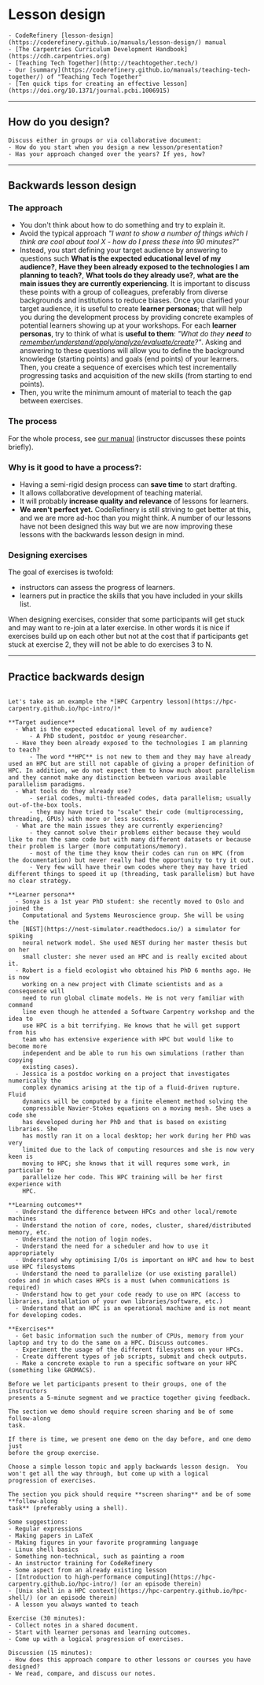 # Lesson design

```{prereq} Recommended reading
- CodeRefinery [lesson-design](https://coderefinery.github.io/manuals/lesson-design/) manual
- [The Carpentries Curriculum Development Handbook](https://cdh.carpentries.org)
- [Teaching Tech Together](http://teachtogether.tech/)
- Our [summary](https://coderefinery.github.io/manuals/teaching-tech-together/) of "Teaching Tech Together"
- [Ten quick tips for creating an effective lesson](https://doi.org/10.1371/journal.pcbi.1006915)
```

---

## How do you design?

```{discussion}
Discuss either in groups or via collaborative document:
- How do you start when you design a new lesson/presentation?
- Has your approach changed over the years? If yes, how?
```

---

## Backwards lesson design

### The approach

- You don't think about how to do something and try to explain it.
- Avoid the typical approach *"I want to show a number of things which I think are cool about
  tool X - how do I press these into 90 minutes?"*
- Instead, you start defining your target audience by answering to questions
  such **What is the expected educational level of my audience?**, **Have they
  been already exposed to the technologies I am planning to teach?**, **What
  tools do they already use?**, **what are the main issues they are currently
  experiencing**. It is important to discuss these points with a group of
  colleagues, preferably from diverse backgrounds and institutions to reduce
  biases. Once you clarified your target audience, it is useful to create
  **learner personas**; that will help you during the development process by
  providing concrete examples of potential learners showing up at your
  workshops. For each **learner personas**, try to think of what is **useful to
  them**: *"What do they **need** to
  [remember/understand/apply/analyze/evaluate/create](https://coderefinery.github.io/instructor-training/03-teaching-style/#using-bloom-s-taxonomy-to-write-effective-learning-objectives)?"*.
  Asking and answering to these questions will allow you to define the
  background knowledge (starting points) and goals (end points) of your
  learners.  Then, you create a sequence of exercises which test incrementally
  progressing tasks and acquisition of the new skills (from starting to end
  points).
- Then, you write the minimum amount
  of material to teach the gap between exercises.

### The process

For the whole process, see [our
manual](https://coderefinery.github.io/manuals/lesson-design/#backwards-lesson-design)
(instructor discusses these points briefly).


### Why is it good to have a process?:

- Having a semi-rigid design process can **save time** to start drafting.
- It allows collaborative development of teaching material.
- It will probably **increase quality and relevance** of lessons for learners.
- **We aren't perfect yet.**  CodeRefinery is still striving to get
  better at this, and we are more ad-hoc than you might think.
  A number of our lessons have not been designed this way but we are now improving
  these lessons with the backwards lesson design in mind.


### Designing exercises


The goal of exercises is twofold:
- instructors can assess the progress of learners.
- learners put in practice the skills that you have included in your skills list.

When designing exercises, consider that some participants will get stuck
and may want to re-join at a later exercise. In other words it is nice
if exercises build up on each other but not at the cost that if participants
get stuck at exercise 2, they will not be able to do exercises 3 to N.

---

## Practice backwards design


```{discussion} The goal here is to discuss and provide examples on backwards-design of a lesson.

Let's take as an example the *[HPC Carpentry lesson](https://hpc-carpentry.github.io/hpc-intro/)*

**Target audience**
  - What is the expected educational level of my audience?
      - A PhD student, postdoc or young researcher.
  - Have they been already exposed to the technologies I am planning to teach?
      - The word **HPC** is not new to them and they may have already used an HPC but are still not capable of giving a proper definition of HPC. In addition, we do not expect them to know much about parallelism and they cannot make any distinction between various available parallelism paradigms.
  - What tools do they already use?
      - serial codes, multi-threaded codes, data parallelism; usually out-of-the-box tools.
      - they may have tried to "scale" their code (multiprocessing, threading, GPUs) with more or less success.
  - What are the main issues they are currently experiencing?
      - they cannot solve their problems either because they would like to run the same code but with many different datasets or because their problem is larger (more computations/memory).
      - most of the time they know their codes can run on HPC (from the documentation) but never really had the opportunity to try it out.
      - Very few will have their own codes where they may have tried different things to speed it up (threading, task parallelism) but have no clear strategy.

**Learner persona**
  - Sonya is a 1st year PhD student: she recently moved to Oslo and joined the
	Computational and Systems Neuroscience group. She will be using the
	[NEST](https://nest-simulator.readthedocs.io/) a simulator for spiking
	neural network model. She used NEST during her master thesis but on her
	small cluster: she never used an HPC and is really excited about it.
  - Robert is a field ecologist who obtained his PhD 6 months ago. He is now
	working on a new project with Climate scientists and as a consequence will
	need to run global climate models. He is not very familiar with command
	line even though he attended a Software Carpentry workshop and the idea to
	use HPC is a bit terrifying. He knows that he will get support from his
	team who has extensive experience with HPC but would like to become more
	independent and be able to run his own simulations (rather than copying
	existing cases).
  - Jessica is a postdoc working on a project that investigates numerically the
	complex dynamics arising at the tip of a fluid-driven rupture. Fluid
	dynamics will be computed by a finite element method solving the
	compressible Navier-Stokes equations on a moving mesh. She uses a code she
	has developed during her PhD and that is based on existing libraries. She
	has mostly ran it on a local desktop; her work during her PhD was very
	limited due to the lack of computing resources and she is now very keen is
	moving to HPC; she knows that it will requres some work, in particular to
	parallelize her code. This HPC training will be her first experience with
	HPC.

**Learning outcomes**
  - Understand the difference between HPCs and other local/remote machines
  - Understand the notion of core, nodes, cluster, shared/distributed memory, etc.
  - Understand the notion of login nodes.
  - Understand the need for a scheduler and how to use it appropriately
  - Understand why optimising I/Os is important on HPC and how to best use HPC filesystems
  - Understand the need to parallelize (or use existing parallel) codes and in which cases HPCs is a must (when communications is required)
  - Understand how to get your code ready to use on HPC (access to libraries, installation of your own libraries/software, etc.)
  - Understand that an HPC is an operational machine and is not meant for developing codes.

**Exercises**
  - Get basic information such the number of CPUs, memory from your laptop and try to do the same on a HPC. Discuss outcomes.
  - Experiment the usage of the different filesystems on your HPCs.
  - Create different types of job scripts, submit and check outputs.
  - Make a concrete exaple to run a specific software on your HPC (something like GROMACS).
```

```{challenge} Demo
Before we let participants present to their groups, one of the instructors
presents a 5-minute segment and we practice together giving feedback.

The section we demo should require screen sharing and be of some follow-along
task.

If there is time, we present one demo on the day before, and one demo just
before the group exercise.
```

```{challenge} Exercise
Choose a simple lesson topic and apply backwards lesson design.  You
won't get all the way through, but come up with a logical
progression of exercises.

The section you pick should require **screen sharing** and be of some **follow-along
task** (preferably using a shell).

Some suggestions:
- Regular expressions
- Making papers in LaTeX
- Making figures in your favorite programming language
- Linux shell basics
- Something non-technical, such as painting a room
- An instructor training for CodeRefinery
- Some aspect from an already existing lesson
- [Introduction to high-performance computing](https://hpc-carpentry.github.io/hpc-intro/) (or an episode therein)
- [Unix shell in a HPC context](https://hpc-carpentry.github.io/hpc-shell/) (or an episode therein)
- A lesson you always wanted to teach

Exercise (30 minutes):
- Collect notes in a shared document.
- Start with learner personas and learning outcomes.
- Come up with a logical progression of exercises.

Discussion (15 minutes):
- How does this approach compare to other lessons or courses you have designed?
- We read, compare, and discuss our notes.
```
